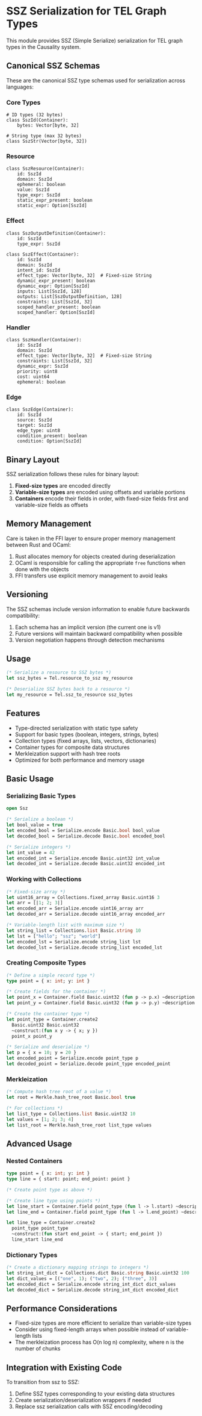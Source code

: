 # SSZ Serialization for TEL Graph Types

This module provides SSZ (Simple Serialize) serialization for TEL graph types in the Causality system. 

## Canonical SSZ Schemas

These are the canonical SSZ type schemas used for serialization across languages:

### Core Types

```
# ID types (32 bytes)
class SszId(Container):
    bytes: Vector[byte, 32]

# String type (max 32 bytes)
class SszStr(Vector[byte, 32])
```

### Resource

```
class SszResource(Container):
    id: SszId
    domain: SszId
    ephemeral: boolean
    value: SszId
    type_expr: SszId
    static_expr_present: boolean
    static_expr: Option[SszId]
```

### Effect

```
class SszOutputDefinition(Container):
    id: SszId
    type_expr: SszId

class SszEffect(Container):
    id: SszId
    domain: SszId
    intent_id: SszId
    effect_type: Vector[byte, 32]  # Fixed-size String
    dynamic_expr_present: boolean
    dynamic_expr: Option[SszId]
    inputs: List[SszId, 128]
    outputs: List[SszOutputDefinition, 128]
    constraints: List[SszId, 32]
    scoped_handler_present: boolean
    scoped_handler: Option[SszId]
```

### Handler

```
class SszHandler(Container):
    id: SszId
    domain: SszId
    effect_type: Vector[byte, 32]  # Fixed-size String
    constraints: List[SszId, 32]
    dynamic_expr: SszId
    priority: uint8
    cost: uint64
    ephemeral: boolean
```

### Edge

```
class SszEdge(Container):
    id: SszId
    source: SszId
    target: SszId
    edge_type: uint8
    condition_present: boolean
    condition: Option[SszId]
```

## Binary Layout

SSZ serialization follows these rules for binary layout:

1. **Fixed-size types** are encoded directly
2. **Variable-size types** are encoded using offsets and variable portions
3. **Containers** encode their fields in order, with fixed-size fields first and variable-size fields as offsets

## Memory Management

Care is taken in the FFI layer to ensure proper memory management between Rust and OCaml:

1. Rust allocates memory for objects created during deserialization
2. OCaml is responsible for calling the appropriate `free` functions when done with the objects
3. FFI transfers use explicit memory management to avoid leaks

## Versioning

The SSZ schemas include version information to enable future backwards compatibility:

1. Each schema has an implicit version (the current one is v1)
2. Future versions will maintain backward compatibility when possible
3. Version negotiation happens through detection mechanisms

## Usage

```ocaml
(* Serialize a resource to SSZ bytes *)
let ssz_bytes = Tel.resource_to_ssz my_resource

(* Deserialize SSZ bytes back to a resource *)
let my_resource = Tel.ssz_to_resource ssz_bytes
```

## Features

- Type-directed serialization with static type safety
- Support for basic types (boolean, integers, strings, bytes)
- Collection types (fixed arrays, lists, vectors, dictionaries)
- Container types for composite data structures
- Merkleization support with hash tree roots
- Optimized for both performance and memory usage

## Basic Usage

### Serializing Basic Types

```ocaml
open Ssz

(* Serialize a boolean *)
let bool_value = true
let encoded_bool = Serialize.encode Basic.bool bool_value
let decoded_bool = Serialize.decode Basic.bool encoded_bool

(* Serialize integers *)
let int_value = 42
let encoded_int = Serialize.encode Basic.uint32 int_value
let decoded_int = Serialize.decode Basic.uint32 encoded_int
```

### Working with Collections

```ocaml
(* Fixed-size array *)
let uint16_array = Collections.fixed_array Basic.uint16 3
let arr = [|1; 2; 3|]
let encoded_arr = Serialize.encode uint16_array arr
let decoded_arr = Serialize.decode uint16_array encoded_arr

(* Variable-length list with maximum size *)
let string_list = Collections.list Basic.string 10
let lst = ["hello"; "ssz"; "world"]
let encoded_lst = Serialize.encode string_list lst
let decoded_lst = Serialize.decode string_list encoded_lst
```

### Creating Composite Types

```ocaml
(* Define a simple record type *)
type point = { x: int; y: int }

(* Create fields for the container *)
let point_x = Container.field Basic.uint32 (fun p -> p.x) ~description:"X coordinate"
let point_y = Container.field Basic.uint32 (fun p -> p.y) ~description:"Y coordinate"

(* Create the container type *)
let point_type = Container.create2
  Basic.uint32 Basic.uint32
  ~construct:(fun x y -> { x; y })
  point_x point_y

(* Serialize and deserialize *)
let p = { x = 10; y = 20 }
let encoded_point = Serialize.encode point_type p
let decoded_point = Serialize.decode point_type encoded_point
```

### Merkleization

```ocaml
(* Compute hash tree root of a value *)
let root = Merkle.hash_tree_root Basic.bool true

(* For collections *)
let list_type = Collections.list Basic.uint32 10
let values = [1; 2; 3; 4]
let list_root = Merkle.hash_tree_root list_type values
```

## Advanced Usage

### Nested Containers

```ocaml
type point = { x: int; y: int }
type line = { start: point; end_point: point }

(* Create point type as above *)

(* Create line type using points *)
let line_start = Container.field point_type (fun l -> l.start) ~description:"Start point"
let line_end = Container.field point_type (fun l -> l.end_point) ~description:"End point"

let line_type = Container.create2
  point_type point_type
  ~construct:(fun start end_point -> { start; end_point })
  line_start line_end
```

### Dictionary Types

```ocaml
(* Create a dictionary mapping strings to integers *)
let string_int_dict = Collections.dict Basic.string Basic.uint32 100
let dict_values = [("one", 1); ("two", 2); ("three", 3)]
let encoded_dict = Serialize.encode string_int_dict dict_values
let decoded_dict = Serialize.decode string_int_dict encoded_dict
```

## Performance Considerations

- Fixed-size types are more efficient to serialize than variable-size types
- Consider using fixed-length arrays when possible instead of variable-length lists
- The merkleization process has O(n log n) complexity, where n is the number of chunks

## Integration with Existing Code

To transition from ssz to SSZ:

1. Define SSZ types corresponding to your existing data structures
2. Create serialization/deserialization wrappers if needed
3. Replace ssz serialization calls with SSZ encoding/decoding 